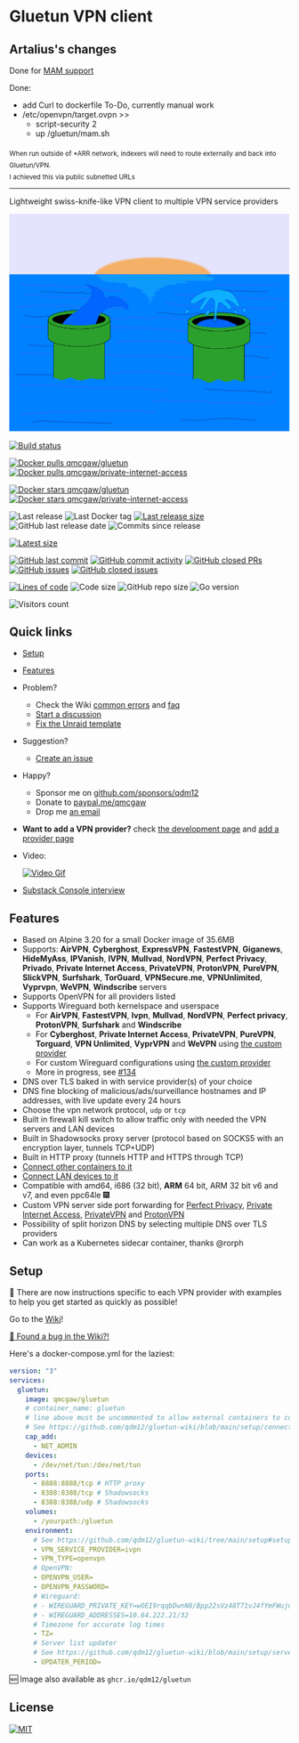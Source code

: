 # Gluetun VPN client

<h2> Artalius's changes</h2>

Done for <a href="[https://example.com](https://www.myanonamouse.net/api/endpoint.php/3/json/dynamicSeedbox.php)" target="_blank">MAM support</a>

Done:
- add Curl to dockerfile
To-Do, currently manual work
- /etc/openvpn/target.ovpn >>
  - script-security 2
  - up /gluetun/mam.sh

<sub>
When run outside of *ARR network, indexers will need to route externally and back into Gluetun/VPN.  <br>
I achieved this via public subnetted URLs
</sub>

---

Lightweight swiss-knife-like VPN client to multiple VPN service providers

![Title image](https://raw.githubusercontent.com/qdm12/gluetun/master/title.svg)

[![Build status](https://github.com/qdm12/gluetun/actions/workflows/ci.yml/badge.svg)](https://github.com/qdm12/gluetun/actions/workflows/ci.yml)

[![Docker pulls qmcgaw/gluetun](https://img.shields.io/docker/pulls/qmcgaw/gluetun.svg)](https://hub.docker.com/r/qmcgaw/gluetun)
[![Docker pulls qmcgaw/private-internet-access](https://img.shields.io/docker/pulls/qmcgaw/private-internet-access.svg)](https://hub.docker.com/r/qmcgaw/gluetun)

[![Docker stars qmcgaw/gluetun](https://img.shields.io/docker/stars/qmcgaw/gluetun.svg)](https://hub.docker.com/r/qmcgaw/gluetun)
[![Docker stars qmcgaw/private-internet-access](https://img.shields.io/docker/stars/qmcgaw/private-internet-access.svg)](https://hub.docker.com/r/qmcgaw/gluetun)

![Last release](https://img.shields.io/github/release/qdm12/gluetun?label=Last%20release)
![Last Docker tag](https://img.shields.io/docker/v/qmcgaw/gluetun?sort=semver&label=Last%20Docker%20tag)
[![Last release size](https://img.shields.io/docker/image-size/qmcgaw/gluetun?sort=semver&label=Last%20released%20image)](https://hub.docker.com/r/qmcgaw/gluetun/tags?page=1&ordering=last_updated)
![GitHub last release date](https://img.shields.io/github/release-date/qdm12/gluetun?label=Last%20release%20date)
![Commits since release](https://img.shields.io/github/commits-since/qdm12/gluetun/latest?sort=semver)

[![Latest size](https://img.shields.io/docker/image-size/qmcgaw/gluetun/latest?label=Latest%20image)](https://hub.docker.com/r/qmcgaw/gluetun/tags)

[![GitHub last commit](https://img.shields.io/github/last-commit/qdm12/gluetun.svg)](https://github.com/qdm12/gluetun/commits/master)
[![GitHub commit activity](https://img.shields.io/github/commit-activity/y/qdm12/gluetun.svg)](https://github.com/qdm12/gluetun/graphs/contributors)
[![GitHub closed PRs](https://img.shields.io/github/issues-pr-closed/qdm12/gluetun.svg)](https://github.com/qdm12/gluetun/pulls?q=is%3Apr+is%3Aclosed)
[![GitHub issues](https://img.shields.io/github/issues/qdm12/gluetun.svg)](https://github.com/qdm12/gluetun/issues)
[![GitHub closed issues](https://img.shields.io/github/issues-closed/qdm12/gluetun.svg)](https://github.com/qdm12/gluetun/issues?q=is%3Aissue+is%3Aclosed)

[![Lines of code](https://img.shields.io/tokei/lines/github/qdm12/gluetun)](https://github.com/qdm12/gluetun)
![Code size](https://img.shields.io/github/languages/code-size/qdm12/gluetun)
![GitHub repo size](https://img.shields.io/github/repo-size/qdm12/gluetun)
![Go version](https://img.shields.io/github/go-mod/go-version/qdm12/gluetun)

![Visitors count](https://visitor-badge.laobi.icu/badge?page_id=gluetun.readme)

## Quick links

- [Setup](#setup)
- [Features](#features)
- Problem?
  - Check the Wiki [common errors](https://github.com/qdm12/gluetun-wiki/tree/main/errors) and [faq](https://github.com/qdm12/gluetun-wiki/tree/main/faq)
  - [Start a discussion](https://github.com/qdm12/gluetun/discussions)
  - [Fix the Unraid template](https://github.com/qdm12/gluetun/discussions/550)
- Suggestion?
  - [Create an issue](https://github.com/qdm12/gluetun/issues)
- Happy?
  - Sponsor me on [github.com/sponsors/qdm12](https://github.com/sponsors/qdm12)
  - Donate to [paypal.me/qmcgaw](https://www.paypal.me/qmcgaw)
  - Drop me [an email](mailto:quentin.mcgaw@gmail.com)
- **Want to add a VPN provider?** check [the development page](https://github.com/qdm12/gluetun-wiki/blob/main/contributing/development.md) and [add a provider page](https://github.com/qdm12/gluetun-wiki/blob/main/contributing/add-a-provider.md)
- Video:

  [![Video Gif](https://i.imgur.com/CetWunc.gif)](https://youtu.be/0F6I03LQcI4)

- [Substack Console interview](https://console.substack.com/p/console-72)

## Features

- Based on Alpine 3.20 for a small Docker image of 35.6MB
- Supports: **AirVPN**, **Cyberghost**, **ExpressVPN**, **FastestVPN**, **Giganews**, **HideMyAss**, **IPVanish**, **IVPN**, **Mullvad**, **NordVPN**, **Perfect Privacy**, **Privado**, **Private Internet Access**, **PrivateVPN**, **ProtonVPN**, **PureVPN**,  **SlickVPN**, **Surfshark**, **TorGuard**, **VPNSecure.me**, **VPNUnlimited**, **Vyprvpn**, **WeVPN**, **Windscribe** servers
- Supports OpenVPN for all providers listed
- Supports Wireguard both kernelspace and userspace
  - For **AirVPN**, **FastestVPN**, **Ivpn**, **Mullvad**, **NordVPN**, **Perfect privacy**, **ProtonVPN**, **Surfshark** and **Windscribe**
  - For **Cyberghost**, **Private Internet Access**, **PrivateVPN**, **PureVPN**, **Torguard**, **VPN Unlimited**, **VyprVPN** and **WeVPN** using [the custom provider](https://github.com/qdm12/gluetun-wiki/blob/main/setup/providers/custom.md)
  - For custom Wireguard configurations using [the custom provider](https://github.com/qdm12/gluetun-wiki/blob/main/setup/providers/custom.md)
  - More in progress, see [#134](https://github.com/qdm12/gluetun/issues/134)
- DNS over TLS baked in with service provider(s) of your choice
- DNS fine blocking of malicious/ads/surveillance hostnames and IP addresses, with live update every 24 hours
- Choose the vpn network protocol, `udp` or `tcp`
- Built in firewall kill switch to allow traffic only with needed the VPN servers and LAN devices
- Built in Shadowsocks proxy server (protocol based on SOCKS5 with an encryption layer, tunnels TCP+UDP)
- Built in HTTP proxy (tunnels HTTP and HTTPS through TCP)
- [Connect other containers to it](https://github.com/qdm12/gluetun-wiki/blob/main/setup/connect-a-container-to-gluetun.md)
- [Connect LAN devices to it](https://github.com/qdm12/gluetun-wiki/blob/main/setup/connect-a-lan-device-to-gluetun.md)
- Compatible with amd64, i686 (32 bit), **ARM** 64 bit, ARM 32 bit v6 and v7, and even ppc64le 🎆
- Custom VPN server side port forwarding for [Perfect Privacy](https://github.com/qdm12/gluetun-wiki/blob/main/setup/providers/perfect-privacy.md#vpn-server-port-forwarding), [Private Internet Access](https://github.com/qdm12/gluetun-wiki/blob/main/setup/providers/private-internet-access.md#vpn-server-port-forwarding), [PrivateVPN](https://github.com/qdm12/gluetun-wiki/blob/main/setup/providers/privatevpn.md#vpn-server-port-forwarding) and [ProtonVPN](https://github.com/qdm12/gluetun-wiki/blob/main/setup/providers/protonvpn.md#vpn-server-port-forwarding)
- Possibility of split horizon DNS by selecting multiple DNS over TLS providers
- Can work as a Kubernetes sidecar container, thanks @rorph

## Setup

🎉 There are now instructions specific to each VPN provider with examples to help you get started as quickly as possible!

Go to the [Wiki](https://github.com/qdm12/gluetun-wiki)!

[🐛 Found a bug in the Wiki?!](https://github.com/qdm12/gluetun-wiki/issues/new/choose)

Here's a docker-compose.yml for the laziest:

```yml
version: "3"
services:
  gluetun:
    image: qmcgaw/gluetun
    # container_name: gluetun
    # line above must be uncommented to allow external containers to connect.
    # See https://github.com/qdm12/gluetun-wiki/blob/main/setup/connect-a-container-to-gluetun.md#external-container-to-gluetun
    cap_add:
      - NET_ADMIN
    devices:
      - /dev/net/tun:/dev/net/tun
    ports:
      - 8888:8888/tcp # HTTP proxy
      - 8388:8388/tcp # Shadowsocks
      - 8388:8388/udp # Shadowsocks
    volumes:
      - /yourpath:/gluetun
    environment:
      # See https://github.com/qdm12/gluetun-wiki/tree/main/setup#setup
      - VPN_SERVICE_PROVIDER=ivpn
      - VPN_TYPE=openvpn
      # OpenVPN:
      - OPENVPN_USER=
      - OPENVPN_PASSWORD=
      # Wireguard:
      # - WIREGUARD_PRIVATE_KEY=wOEI9rqqbDwnN8/Bpp22sVz48T71vJ4fYmFWujulwUU=
      # - WIREGUARD_ADDRESSES=10.64.222.21/32
      # Timezone for accurate log times
      - TZ=
      # Server list updater
      # See https://github.com/qdm12/gluetun-wiki/blob/main/setup/servers.md#update-the-vpn-servers-list
      - UPDATER_PERIOD=
```

🆕 Image also available as `ghcr.io/qdm12/gluetun`

## License

[![MIT](https://img.shields.io/github/license/qdm12/gluetun)](https://github.com/qdm12/gluetun/blob/master/LICENSE)
